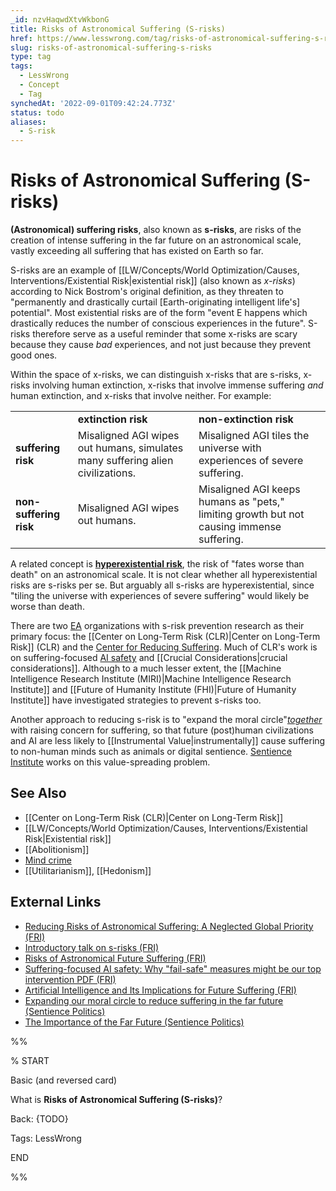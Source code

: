 ```yaml
---
_id: nzvHaqwdXtvWkbonG
title: Risks of Astronomical Suffering (S-risks)
href: https://www.lesswrong.com/tag/risks-of-astronomical-suffering-s-risks
slug: risks-of-astronomical-suffering-s-risks
type: tag
tags:
  - LessWrong
  - Concept
  - Tag
synchedAt: '2022-09-01T09:42:24.773Z'
status: todo
aliases:
  - S-risk
---
```


# Risks of Astronomical Suffering (S-risks)

**(Astronomical) suffering risks**, also known as **s-risks**, are risks of the creation of intense suffering in the far future on an astronomical scale, vastly exceeding all suffering that has existed on Earth so far.

S-risks are an example of [[LW/Concepts/World Optimization/Causes, Interventions/Existential Risk|existential risk]] (also known as *x-risks*) according to Nick Bostrom's original definition, as they threaten to "permanently and drastically curtail \[Earth-originating intelligent life's\] potential". Most existential risks are of the form "event E happens which drastically reduces the number of conscious experiences in the future". S-risks therefore serve as a useful reminder that some x-risks are scary because they cause *bad* experiences, and not just because they prevent good ones.

Within the space of x-risks, we can distinguish x-risks that are s-risks, x-risks involving human extinction, x-risks that involve immense suffering *and* human extinction, and x-risks that involve neither. For example:

<table><tbody><tr><td>&nbsp;</td><td><strong>extinction risk</strong></td><td><strong>non-extinction risk</strong></td></tr><tr><td><strong>suffering risk</strong></td><td>Misaligned AGI wipes out humans, simulates many suffering alien civilizations.</td><td>Misaligned AGI tiles the universe with experiences of severe suffering.</td></tr><tr><td><strong>non-suffering risk</strong></td><td>Misaligned AGI wipes out humans.</td><td>Misaligned AGI keeps humans as "pets," limiting growth but not causing immense suffering.</td></tr></tbody></table>

A related concept is [**hyperexistential risk**](https://arbital.com/p/hyperexistential_separation/), the risk of "fates worse than death" on an astronomical scale. It is not clear whether all hyperexistential risks are s-risks per se. But arguably all s-risks are hyperexistential, since "tiling the universe with experiences of severe suffering" would likely be worse than death.

There are two [EA](https://wiki.lesswrong.com/wiki/EA) organizations with s-risk prevention research as their primary focus: the [[Center on Long-Term Risk (CLR)|Center on Long-Term Risk]] (CLR) and the [Center for Reducing Suffering](https://centerforreducingsuffering.org/). Much of CLR's work is on suffering-focused [AI safety](https://wiki.lesswrong.com/wiki/AI_safety) and [[Crucial Considerations|crucial considerations]]. Although to a much lesser extent, the [[Machine Intelligence Research Institute (MIRI)|Machine Intelligence Research Institute]] and [[Future of Humanity Institute (FHI)|Future of Humanity Institute]] have investigated strategies to prevent s-risks too. 

Another approach to reducing s-risk is to "expand the moral circle"[*together*](https://magnusvinding.com/2018/09/04/moral-circle-expansion-might-increase-future-suffering/) with raising concern for suffering, so that future (post)human civilizations and AI are less likely to [[Instrumental Value|instrumentally]] cause suffering to non-human minds such as animals or digital sentience. [Sentience Institute](http://www.sentienceinstitute.org/) works on this value-spreading problem.

## See Also

- [[Center on Long-Term Risk (CLR)|Center on Long-Term Risk]]
- [[LW/Concepts/World Optimization/Causes, Interventions/Existential Risk|Existential risk]]
- [[Abolitionism]]
- [Mind crime](https://wiki.lesswrong.com/wiki/Mind_crime)
- [[Utilitarianism]], [[Hedonism]]

## External Links

- [Reducing Risks of Astronomical Suffering: A Neglected Global Priority (FRI)](https://foundational-research.org/reducing-risks-of-astronomical-suffering-a-neglected-global-priority/)
- [Introductory talk on s-risks (FRI)](https://foundational-research.org/s-risks-talk-eag-boston-2017/)
- [Risks of Astronomical Future Suffering (FRI)](https://foundational-research.org/risks-of-astronomical-future-suffering/)
- [Suffering-focused AI safety: Why "fail-safe" measures might be our top intervention PDF (FRI)](https://foundational-research.org/files/suffering-focused-ai-safety.pdf)
- [Artificial Intelligence and Its Implications for Future Suffering (FRI)](https://foundational-research.org/artificial-intelligence-and-its-implications-for-future-suffering)
- [Expanding our moral circle to reduce suffering in the far future (Sentience Politics)](https://sentience-politics.org/expanding-moral-circle-reduce-suffering-far-future/)
- [The Importance of the Far Future (Sentience Politics)](https://sentience-politics.org/philosophy/the-importance-of-the-future/)

%%

% START

Basic (and reversed card)

What is **Risks of Astronomical Suffering (S-risks)**?

Back: {TODO}

Tags: LessWrong

END

%%


